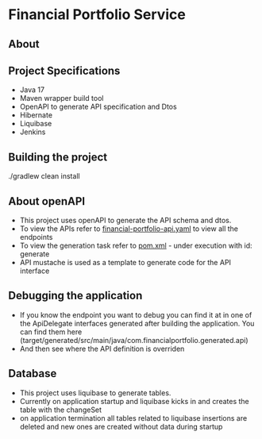 # Financial Portfolio Service
## About

## Project Specifications
- Java 17
- Maven wrapper build tool
- OpenAPI to generate API specification and Dtos
- Hibernate
- Liquibase
- Jenkins

## Building the project
./gradlew clean install

## About openAPI
- This project uses openAPI to generate the API schema and dtos. 
- To view the APIs refer to [financial-portfolio-api.yaml](src/main/resources/openapi/financial-portfolio-api.yaml) to view all the endpoints
- To view the generation task refer to [pom.xml](pom.xml) - under execution with id: generate
- API mustache is used as a template to generate code for the API interface

## Debugging the application
- If you know the endpoint you want to debug you can find it at in one of the ApiDelegate interfaces generated after building the application. You can find them here (target/generated/src/main/java/com.financialportfolio.generated.api)
- And then see where the API definition is overriden

## Database
- This project uses liquibase to generate tables.
- Currently on application startup and liquibase kicks in and creates the table with the changeSet
- on application termination all tables related to liquibase insertions are deleted and new ones are created without data during startup
